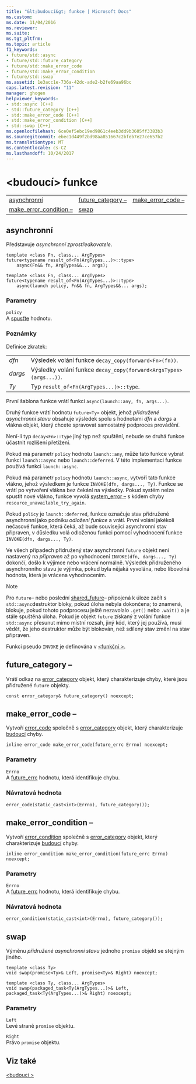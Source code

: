 ```yaml
---
title: "&lt;budoucí&gt; funkce | Microsoft Docs"
ms.custom: 
ms.date: 11/04/2016
ms.reviewer: 
ms.suite: 
ms.tgt_pltfrm: 
ms.topic: article
f1_keywords:
- future/std::async
- future/std::future_category
- future/std::make_error_code
- future/std::make_error_condition
- future/std::swap
ms.assetid: 1e3acc1e-736a-42dc-ade2-b2fe69aa96bc
caps.latest.revision: "11"
manager: ghogen
helpviewer_keywords:
- std::async [C++]
- std::future_category [C++]
- std::make_error_code [C++]
- std::make_error_condition [C++]
- std::swap [C++]
ms.openlocfilehash: 6ce0ef5ebc19ed9861c4eeb3dd9b3605ff3383b3
ms.sourcegitcommit: ebec1d449f2bd98aa851667c2bfeb7e27ce657b2
ms.translationtype: MT
ms.contentlocale: cs-CZ
ms.lasthandoff: 10/24/2017
---
```

# <a name="ltfuturegt-functions"></a>&lt;budoucí&gt; funkce
||||  
|-|-|-|  
|[asynchronní](#async)|[future_category –](#future_category)|[make_error_code –](#make_error_code)|  
|[make_error_condition –](#make_error_condition)|[swap](#swap)|  
  
##  <a name="async"></a>asynchronní  
 Představuje *asynchronní zprostředkovatele*.  
  
```
template <class Fn, class... ArgTypes>
future<typename result_of<Fn(ArgTypes...)>::type>
    async(Fn&& fn, ArgTypes&&... args);

template <class Fn, class... ArgTypes>
future<typename result_of<Fn(ArgTypes...)>::type>
    async(launch policy, Fn&& fn, ArgTypes&&... args);
```  
  
### <a name="parameters"></a>Parametry  
 `policy`  
 A [spusťte](../standard-library/future-enums.md#launch) hodnotu.  
  
### <a name="remarks"></a>Poznámky  
 Definice zkratek:  
  
|||  
|-|-|  
|*dfn*|Výsledek volání funkce `decay_copy(forward<Fn>(fn))`.|  
|*dargs*|Výsledky volání funkce `decay_copy(forward<ArgsTypes>(args...))`.|  
|*Ty*|Typ `result_of<Fn(ArgTypes...)>::type`.|  
  
 První šablona funkce vrátí funkci `async(launch::any, fn, args...)`.  
  
 Druhý funkce vrátí hodnotu `future<Ty>` objekt, jehož *přidružené asynchronní stavu* obsahuje výsledek spolu s hodnotami *dfn* a *dargs* a vlákna objekt, který chcete spravovat samostatný podproces provádění.  
  
 Není-li typ `decay<Fn>::type` jiný typ než spuštění, nebude se druhá funkce účastnit rozlišení přetížení.  
  
 Pokud má parametr `policy` hodnotu `launch::any`, může tato funkce vybrat funkci `launch::async` nebo `launch::deferred`. V této implementaci funkce používá funkci `launch::async`.  
  
 Pokud má parametr `policy` hodnotu `launch::async`, vytvoří tato funkce vlákno, jehož výsledkem je funkce `INVOKE(dfn, dargs..., Ty)`. Funkce se vrátí po vytvoření vlákna bez čekání na výsledky. Pokud systém nelze spustit nové vlákno, funkce vyvolá [system_error –](../standard-library/system-error-class.md) s kódem chyby `resource_unavailable_try_again`.  
  
 Pokud `policy` je `launch::deferred`, funkce označuje stav přidružené asynchronní jako podniku *odložení funkce* a vrátí. První volání jakékoli nečasové funkce, která čeká, až bude související asynchronní stav připraven, v důsledku volá odloženou funkci pomocí vyhodnocení funkce `INVOKE(dfn, dargs..., Ty)`.  
  
 Ve všech případech přidružený stav asynchronní `future` objekt není nastavený na *připraven* až po vyhodnocení `INVOKE(dfn, dargs..., Ty)` dokončí, došlo k výjimce nebo vrácení normálně. Výsledek přidruženého asynchronního stavu je výjimka, pokud byla nějaká vyvolána, nebo libovolná hodnota, která je vrácena vyhodnocením.  
  
> [!NOTE]
>  Pro `future`– nebo poslední [shared_future](../standard-library/shared-future-class.md)– připojená k úloze začít s `std::async`destruktor bloky, pokud úloha nebyla dokončena; to znamená, blokuje, pokud tohoto podprocesu ještě nezavolalo `.get()` nebo `.wait()` a je stále spuštěná úloha. Pokud je objekt `future` získaný z volání funkce `std::async` přesunut mimo místní rozsah, jiný kód, který jej používá, musí vědět, že jeho destruktor může být blokován, než sdílený stav změní na stav připraven.  
  
 Funkci pseudo `INVOKE` je definována v [ \<funkční >](../standard-library/functional.md).  
  
##  <a name="future_category"></a>future_category –  
 Vrátí odkaz na [error_category](../standard-library/error-category-class.md) objekt, který charakterizuje chyby, které jsou přidružené `future` objekty.  
  
```
const error_category& future_category() noexcept;
```  
  
##  <a name="make_error_code"></a>make_error_code –  
 Vytvoří [error_code](../standard-library/error-code-class.md) společně s [error_category](../standard-library/error-category-class.md) objekt, který charakterizuje [budoucí](../standard-library/future-class.md) chyby.  
  
```
inline error_code make_error_code(future_errc Errno) noexcept;
```  
  
### <a name="parameters"></a>Parametry  
 `Errno`  
 A [future_errc](../standard-library/future-enums.md#future_errc) hodnotu, která identifikuje chybu.  
  
### <a name="return-value"></a>Návratová hodnota  
 `error_code(static_cast<int>(Errno), future_category());`  
  
##  <a name="make_error_condition"></a>make_error_condition –  
 Vytvoří [error_condition](../standard-library/error-condition-class.md) společně s [error_category](../standard-library/error-category-class.md) objekt, který charakterizuje [budoucí](../standard-library/future-class.md) chyby.  
  
```
inline error_condition make_error_condition(future_errc Errno) noexcept;
```  
  
### <a name="parameters"></a>Parametry  
 `Errno`  
 A [future_errc](../standard-library/future-enums.md#future_errc) hodnotu, která identifikuje chybu.  
  
### <a name="return-value"></a>Návratová hodnota  
 `error_condition(static_cast<int>(Errno), future_category());`  
  
##  <a name="swap"></a>swap  
 Výměnu *přidružené asynchronní stavu* jednoho `promise` objekt se stejným jiného.  
  
```
template <class Ty>
void swap(promise<Ty>& Left, promise<Ty>& Right) noexcept;

template <class Ty, class... ArgTypes>
void swap(packaged_task<Ty(ArgTypes...)>& Left, packaged_task<Ty(ArgTypes...)>& Right) noexcept;
```  
  
### <a name="parameters"></a>Parametry  
 `Left`  
 Levé straně `promise` objektu.  
  
 `Right`  
 Právo `promise` objektu.  
  
## <a name="see-also"></a>Viz také  
 [\<budoucí >](../standard-library/future.md)



